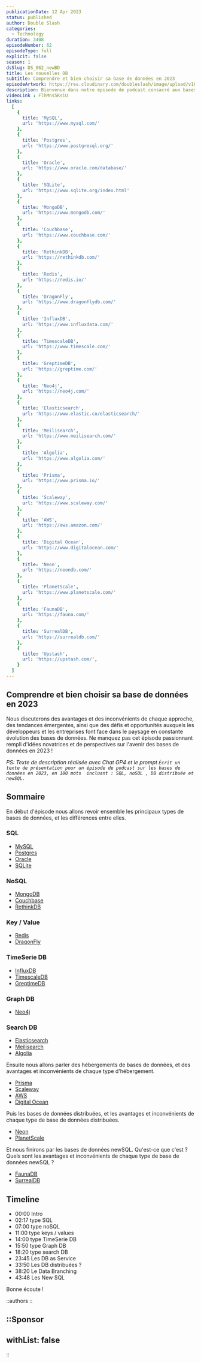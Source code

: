```yaml
---
publicationDate: 12 Apr 2023
status: published
author: Double Slash
categories:
  - Technology
duration: 3408
episodeNumber: 62
episodeType: full
explicit: false
season: 1
dsSlug: DS_062_newBD
title: Les nouvelles DB
subtitle: Comprendre et bien choisir sa base de données en 2023
episodeArtwork: https://res.cloudinary.com/doubleslash/image/upload/v1681120716/episode/ART_62_newDB_da5svz.png
description: Bienvenue dans notre épisode de podcast consacré aux bases de données en 2023 ! Rejoignez-nous pour découvrir les dernières tendances dans le monde des bases de données, de SQL à NoSQL, en passant par les bases de données distribuées et les nouvelles générations de bases de données comme NewSQL.
videoLink : FlhMns5KsiU
links:
  [
    {
      title: 'MySQL',
      url: 'https://www.mysql.com/'
    },
    {
      title: 'Postgres',
      url: 'https://www.postgresql.org/'
    },
    {
      title: 'Oracle',
      url: 'https://www.oracle.com/database/'
    },
    {
      title: 'SQLite',
      url: 'https://www.sqlite.org/index.html'
    },
    {
      title: 'MongoDB',
      url: 'https://www.mongodb.com/'
    },
    {
      title: 'Couchbase',
      url: 'https://www.couchbase.com/'
    },
    {
      title: 'RethinkDB',
      url: 'https://rethinkdb.com/'
    },
    {
      title: 'Redis',
      url: 'https://redis.io/'
    },
    {
      title: 'DragonFly',
      url: 'https://www.dragonflydb.com/'
    },
    {
      title: 'InfluxDB',
      url: 'https://www.influxdata.com/'
    },
    {
      title: 'TimescaleDB',
      url: 'https://www.timescale.com/'
    },
    {
      title: 'GreptimeDB',
      url: 'https://greptime.com/'
    },
    {
      title: 'Neo4j',
      url: 'https://neo4j.com/'
    },
    {
      title: 'Elasticsearch',
      url: 'https://www.elastic.co/elasticsearch/'
    },
    {
      title: 'Meilisearch',
      url: 'https://www.meilisearch.com/'
    },
    {
      title: 'Algolia',
      url: 'https://www.algolia.com/'
    },
    {
      title: 'Prisma',
      url: 'https://www.prisma.io/'
    },
    {
      title: 'Scaleway',
      url: 'https://www.scaleway.com/'
    },
    {
      title: 'AWS',
      url: 'https://aws.amazon.com/'
    },
    {
      title: 'Digital Ocean',
      url: 'https://www.digitalocean.com/'
    },
    {
      title: 'Neon',
      url: 'https://neondb.com/'
    },
    {
      title: 'PlanetScale',
      url: 'https://www.planetscale.com/'
    },
    {
      title: 'FaunaDB',
      url: 'https://fauna.com/'
    },
    {
      title: 'SurrealDB',
      url: 'https://surrealdb.com/'
    },
    {
      title: 'Upstash',
      url: 'https://upstash.com/',
    }
  ]
---
```

## Comprendre et bien choisir sa base de données en 2023

Nous discuterons des avantages et des inconvénients de chaque approche, des tendances émergentes, ainsi que des défis et opportunités auxquels les développeurs et les entreprises font face dans le paysage en constante évolution des bases de données. Ne manquez pas cet épisode passionnant rempli d'idées novatrices et de perspectives sur l'avenir des bases de données en 2023 !

*PS: Texte de description réalisée avec Chat GP4 et le prompt `Écrit un texte de présentation pour un épisode de podcast sur les bases de données en 2023, en 100 mots  incluant : SQL, noSQL , DB distribuée et newSQL.`*

## Sommaire

En début d'épisode nous allons revoir ensemble les principaux types de bases de données, et les différences entre elles.

### SQL

- [MySQL](https://www.mysql.com/)
- [Postgres](https://www.postgresql.org/)
- [Oracle](https://www.oracle.com/database/)
- [SQLite](https://www.sqlite.org/index.html)

### NoSQL

- [MongoDB](https://www.mongodb.com/)
- [Couchbase](https://www.couchbase.com/)
- [RethinkDB](https://rethinkdb.com/)

### Key / Value

- [Redis](https://redis.io/)
- [DragonFly](https://www.dragonflydb.com/)

### TimeSerie DB

- [InfluxDB](https://www.influxdata.com/)
- [TimescaleDB](https://www.timescale.com/)
- [GreptimeDB](https://greptime.com/)

### Graph DB

- [Neo4j](https://neo4j.com/)

### Search DB

- [Elasticsearch](https://www.elastic.co/elasticsearch/)
- [Meilisearch](https://www.meilisearch.com/)
- [Algolia](https://www.algolia.com/)

Ensuite nous allons parler des hébergements de bases de données, et des avantages et inconvénients de chaque type d'hébergement.

- [Prisma](https://www.prisma.io/)
- [Scaleway](https://www.scaleway.com/)
- [AWS](https://aws.amazon.com/)
- [Digital Ocean](https://www.digitalocean.com/)

Puis les bases de données distribuées, et les avantages et inconvénients de chaque type de base de données distribuées.

- [Neon](https://neondb.com/)
- [PlanetScale](https://www.planetscale.com/)

Et nous finirons par les bases de données newSQL. Qu'est-ce que c'est ? Quels sont les avantages et inconvénients de chaque type de base de données newSQL ?

- [FaunaDB](https://fauna.com/)
- [SurrealDB](https://surrealdb.com/)

## Timeline

- 00:00 Intro
- 02:17 type SQL
- 07:00 type noSQL
- 11:00 type keys / values
- 14:00 type TimeSerie DB
- 15:50 type Graph DB
- 18:20 type search DB
- 23:45 Les DB as Service
- 33:50 Les DB distribuées ?
- 38:20 Le Data Branching
- 43:48 Les New SQL

Bonne écoute !

::authors
::

::Sponsor
---

withList: false
---

::
